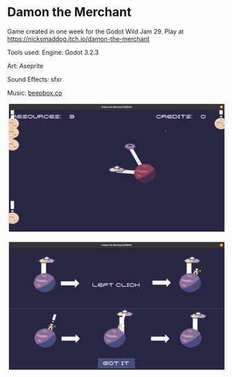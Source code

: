 # Damon the Merchant

Game created in one week for the Godot Wild Jam 29. Play at https://nicksmaddog.itch.io/damon-the-merchant

Tools used:
Engine: Godot 3.2.3

Art: Aseprite

Sound Effects: sfxr

Music: [beepbox.co](https://www.beepbox.co/#8n31s0k0l00e01t2mm0a7g0fj07i0r1o3210T1v4L4u56q1d1f8y3z7C1c0A5F5B9V7Q0001PfaedE0067T5v1L4u33q1d5f7y1z6C1c0h0HYw0040199b9999T1v1L4u63q1d5f7y1z7C1c0A1F1B4V1Q50b0Pea3bE0181T2v2L4u15q0d1f8y0z1C2w0b4x400000000h4g000000014h000000004x400000000p21CFEZqWCCChFGGAqqqqGWd5ddc3rjjnnjlnnhm1pE_u8WpjhYAt517AihQPwd5sHg00aqcOwzEbWa2ewzE8Wabd97n8mm5ZB17jjljg0)

![](https://github.com/nwforrer/Godot-Wild-29/blob/main/assets/screenshots/Screenshot%20from%202021-01-17%2014-05-14.png)

![](https://github.com/nwforrer/Godot-Wild-29/blob/main/assets/screenshots/Screenshot%20from%202021-01-17%2014-06-21.png)
